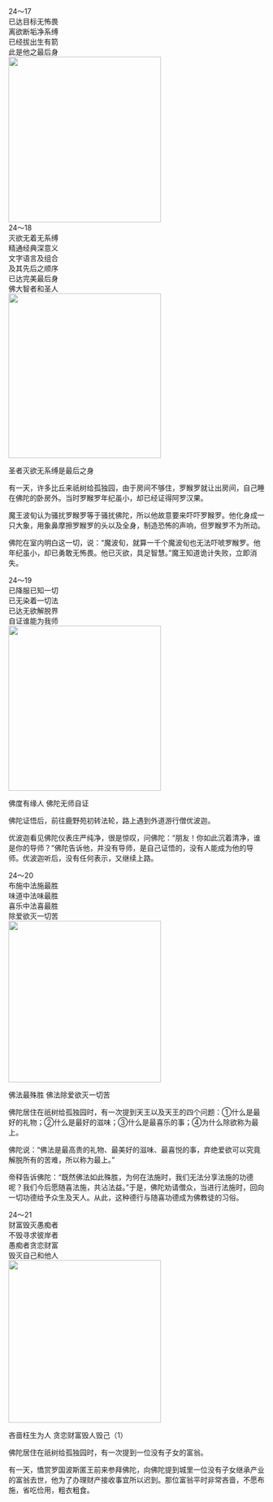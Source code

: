 <div class="e2">
<div>
24～17<br>
 已达目标无怖畏<br>
 离欲断垢净系缚<br>
 已经拔出生有箭<br>
 此是他之最后身
</div>
<img src="images/fjj-89-1.jpg" width="300" height="326"/>
</div>

<div class="e2">
<div>
24～18<br>
 灭欲无着无系缚<br>
 精通经典深意义<br>
 文字语言及组合<br>
 及其先后之顺序<br>
 已达完美最后身<br>
 佛大智者和圣人
</div>
<img src="images/fjj-89-2.jpg" width="300" height="324"/>
</div>

圣者灭欲无系缚是最后之身

有一天，许多比丘来祇树给孤独园，由于房间不够住，罗睺罗就让出房间，自己睡在佛陀的卧房外。当时罗睺罗年纪虽小，却已经证得阿罗汉果。

魔王波旬认为骚扰罗睺罗等于骚扰佛陀，所以他故意要来吓吓罗睺罗。他化身成一只大象，用象鼻摩擦罗睺罗的头以及全身，制造恐怖的声响，但罗睺罗不为所动。

佛陀在室内明白这一切，说：“魔波旬，就算一千个魔波旬也无法吓唬罗睺罗。他年纪虽小，却已勇敢无怖畏。他已灭欲，具足智慧。”魔王知道诡计失败，立即消失。

<div class="e2">
<div>
24～19<br>
 已降服已知一切<br>
 已无染着一切法<br>
 已达无欲解脱界<br>
 自证谁能为我师
</div>
<img src="images/fjj-89-3.jpg" width="300" height="325"/>
</div>

佛度有缘人 佛陀无师自证

佛陀证悟后，前往鹿野苑初转法轮，路上遇到外道游行僧优波迦。

优波迦看见佛陀仪表庄严纯净，很是惊叹，问佛陀：“朋友！你如此沉着清净，谁是你的导师？”佛陀告诉他，并没有导师，是自己证悟的，没有人能成为他的导师。优波迦听后，没有任何表示，又继续上路。

<div class="e2">
<div>
24～20<br>
 布施中法施最胜<br>
 味道中法味最胜<br>
 喜乐中法喜最胜<br>
 除爱欲灭一切苦
</div>
<img src="images/fjj-89-4.jpg" width="300" height="318"/>
</div>

佛法最殊胜 佛法除爱欲灭一切苦

佛陀居住在祇树给孤独园时，有一次提到天王以及天王的四个问题：①什么是最好的礼物；②什么是最好的滋味；③什么是最喜乐的事；④为什么除欲称为最上。

佛陀说：“佛法是最高贵的礼物、最美好的滋味、最喜悦的事，弃绝爱欲可以究竟解脱所有的苦难，所以称为最上。”

帝释告诉佛陀：“既然佛法如此殊胜，为何在法施时，我们无法分享法施的功德呢？我们今后愿随喜法施，共沾法益。”于是，佛陀劝请僧众，当进行法施时，回向一切功德给予众生及天人。从此，这种德行与随喜功德成为佛教徒的习俗。

<div class="e2">
<div>
24～21<br>
 财富毁灭愚痴者<br>
 不毁寻求彼岸者<br>
 愚痴者贪恋财富<br>
 毁灭自己和他人
</div>
<img src="images/fjj-89-5.jpg" width="300" height="320"/>
</div>

吝啬枉生为人 贪恋财富毁人毁己（1）

佛陀居住在祇树给孤独园时，有一次提到一位没有子女的富翁。

有一天，憍赏罗国波斯匿王前来参拜佛陀，向佛陀提到城里一位没有子女继承产业的富翁去世，他为了办理财产接收事宜所以迟到。那位富翁平时非常吝啬，不愿布施，省吃俭用，粗衣粗食。
